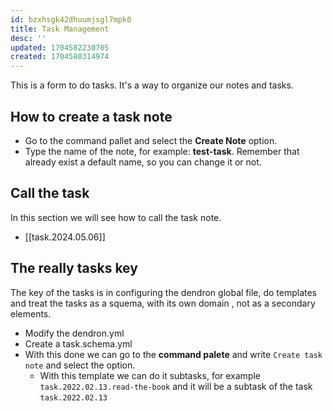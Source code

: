 ```yaml
---
id: bzxhsgk42dhuumjsgl7mpk0
title: Task Management
desc: ''
updated: 1704582230705
created: 1704580314974
---
```


This is a form to do tasks. It's a way to organize our notes and tasks.

## How to create a task note
- Go to the command pallet and select the **Create Note** option.
- Type the name of the note, for example: **test-task**. Remember that already exist a default name, so you can change it or not.

## Call the task

In this section we will see how to call the task note.

- [[task.2024.05.06]]

## The really tasks key

The key of the tasks is in configuring the dendron global file, do templates and treat the tasks as a squema, with its own domain , not as a secondary elements.

- Modify the dendron.yml
- Create a task.schema.yml
- With this done we can go to the **command palete** and write `Create task note` and select the option.
  - With this template we can do it subtasks, for example `task.2022.02.13.read-the-book` and it will be a subtask of the task `task.2022.02.13`